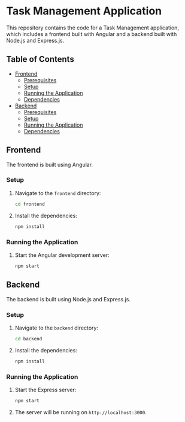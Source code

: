 # Task Management Application

This repository contains the code for a Task Management application, which includes a frontend built with Angular and a backend built with Node.js and Express.js.

## Table of Contents

- [Frontend](#frontend)
  - [Prerequisites](#prerequisites)
  - [Setup](#setup)
  - [Running the Application](#running-the-application)
  - [Dependencies](#dependencies)
- [Backend](#backend)
  - [Prerequisites](#prerequisites-1)
  - [Setup](#setup-1)
  - [Running the Application](#running-the-application-1)
  - [Dependencies](#dependencies-1)

## Frontend

The frontend is built using Angular.

### Setup

1. Navigate to the `frontend` directory:
   ```bash
   cd frontend
   ```

2. Install the dependencies:
   ```bash
   npm install
   ```

### Running the Application

1. Start the Angular development server:
   ```bash
   npm start
   ```

## Backend

The backend is built using Node.js and Express.js.

### Setup

1. Navigate to the `backend` directory:
   ```bash
   cd backend
   ```

2. Install the dependencies:
   ```bash
   npm install
   ```

### Running the Application

1. Start the Express server:
   ```bash
   npm start
   ```

2. The server will be running on `http://localhost:3000`.
